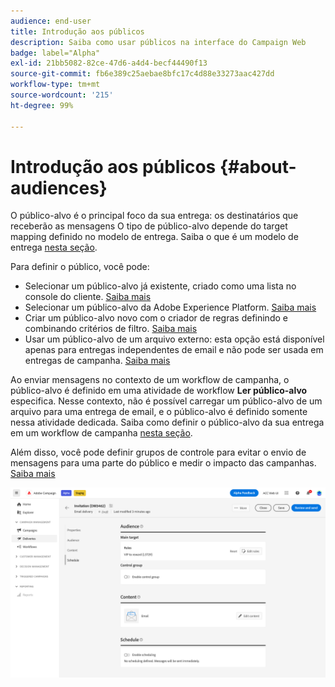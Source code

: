 ```yaml
---
audience: end-user
title: Introdução aos públicos
description: Saiba como usar públicos na interface do Campaign Web
badge: label="Alpha"
exl-id: 21bb5082-82ce-47d6-a4d4-becf44490f13
source-git-commit: fb6e389c25aebae8bfc17c4d88e33273aac427dd
workflow-type: tm+mt
source-wordcount: '215'
ht-degree: 99%

---
```



# Introdução aos públicos {#about-audiences}

<!--
Audience only created for the delivery, not available later-->


<!--
Three ways:
* existing audience

Campaign or AEP Audiences

* create new on the fly

query like AEP segment builder (same component with campaign data)

* import from file

show use case with a new audience creation (or import from file?)

control groups like acc: exract, random, based on attribute
-->


O público-alvo é o principal foco da sua entrega: os destinatários que receberão as mensagens O tipo de público-alvo depende do target mapping definido no modelo de entrega. Saiba o que é um modelo de entrega [nesta seção](../msg/delivery-template.md).

Para definir o público, você pode:

* Selecionar um público-alvo já existente, criado como uma lista no console do cliente. [Saiba mais](add-audience.md)
* Selecionar um público-alvo da Adobe Experience Platform. [Saiba mais](aep-audience.md)
* Criar um público-alvo novo com o criador de regras definindo e combinando critérios de filtro. [Saiba mais](segment-builder.md)
* Usar um público-alvo de um arquivo externo: esta opção está disponível apenas para entregas independentes de email e não pode ser usada em entregas de campanha. [Saiba mais](file-audience.md)

Ao enviar mensagens no contexto de um workflow de campanha, o público-alvo é definido em uma atividade de workflow **Ler público-alvo** especifica. Nesse contexto, não é possível carregar um público-alvo de um arquivo para uma entrega de email, e o público-alvo é definido somente nessa atividade dedicada. Saiba como definir o público-alvo da sua entrega em um workflow de campanha [nesta seção](../workflows/orchestrate-activities.md).

Além disso, você pode definir grupos de controle para evitar o envio de mensagens para uma parte do público e medir o impacto das campanhas. [Saiba mais](control-group.md)

![](assets/about-audience.png)

